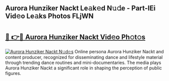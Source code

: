 ## Aurora Hunziker Nackt Le𝚊k𝚎d N𝚞𝚍e - Part-IEi Vid𝚎o Le𝚊ks Photos FLjWN

# <h2><a href="http://fb020l.evod.top/?m=Aurora+Hunziker+Nackt">🔗 👉🔴 Aurora Hunziker Nackt Vid𝚎o Ph𝚘t𝚘s</a></h2>

[![Aurora Hunziker Nackt N𝚞d𝚎s](https://i.imgur.com/8V9OHl7.gif)](http://fb020l.evod.top/?m=Aurora+Hunziker+Nackt)
Online persona Aurora Hunziker Nackt and content producer, recognized for disseminating dance and lifestyle material through trending dance routines and mini-documentaries. The media plays Aurora Hunziker Nackt a significant role in shaping the perception of public figures. 

